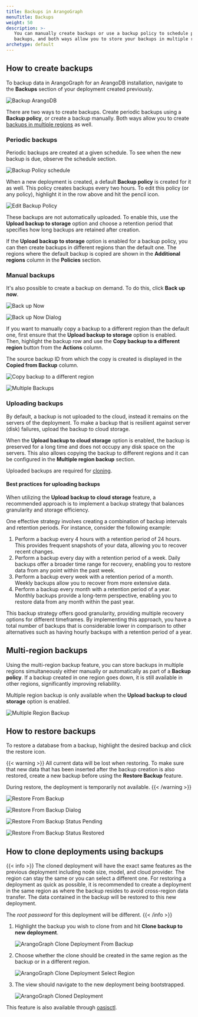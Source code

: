 ```yaml
---
title: Backups in ArangoGraph
menuTitle: Backups
weight: 50
description: >-
   You can manually create backups or use a backup policy to schedule periodic
   backups, and both ways allow you to store your backups in multiple regions simultaneously
archetype: default
---
```

## How to create backups

To backup data in ArangoGraph for an ArangoDB installation, navigate to the
**Backups** section of your deployment created previously.

![Backup ArangoDB](../../images/arangograph-backup-section.png)

There are two ways to create backups. Create periodic backups using a
**Backup policy**, or create a backup manually.
Both ways allow you to create [backups in multiple regions](#multi-region-backups)
as well.

### Periodic backups

Periodic backups are created at a given schedule. To see when the new backup is
due, observe the schedule section.

![Backup Policy schedule](../../images/arangograph-backup-policy-schedule.png)

When a new deployment is created, a default **Backup policy** is created for it
as well. This policy creates backups every two hours. To edit this policy
(or any policy), highlight it in the row above and hit the pencil icon.

![Edit Backup Policy](../../images/arangograph-edit-backup-policy.png)

These backups are not automatically uploaded. To enable this, use the
**Upload backup to storage** option and choose a retention period that
specifies how long backups are retained after creation. 

If the **Upload backup to storage** option is enabled for a backup policy,
you can then create backups in different regions than the default one.
The regions where the default backup is copied are shown in the
**Additional regions** column in the **Policies** section.

### Manual backups

It's also possible to create a backup on demand. To do this, click **Back up now**.

![Back up Now](../../images/arangograph-back-up-now.png)

![Back up Now Dialog](../../images/arangograph-back-up-now-dialog.png)

If you want to manually copy a backup to a different region than the default
one, first ensure that the **Upload backup to storage** option is enabled.
Then, highlight the backup row and use the
**Copy backup to a different region** button from the **Actions** column. 

The source backup ID from
which the copy is created is displayed in the **Copied from Backup** column.

![Copy backup to a different region](../../images/arangograph-copy-backup-different-region.png)

![Multiple Backups](../../images/arangograph-multiple-backups.png)

### Uploading backups

By default, a backup is not uploaded to the cloud, instead it remains on the
servers of the deployment. To make a backup that is resilient against server
(disk) failures, upload the backup to cloud storage. 

When the **Upload backup to cloud storage** option is enabled, the backup is
preserved for a long time and does not occupy any disk space on the servers.
This also allows copying the backup to different regions and it can be
configured in the **Multiple region backup** section.

Uploaded backups are
required for [cloning](#how-to-clone-deployments-using-backups).

#### Best practices for uploading backups

When utilizing the **Upload backup to cloud storage** feature, a recommended
approach is to implement a backup strategy that balances granularity and storage
efficiency.

One effective strategy involves creating a combination of backup intervals and
retention periods. For instance, consider the following example:

1. Perform a backup every 4 hours with a retention period of 24 hours. This
   provides frequent snapshots of your data, allowing you to recover recent
   changes.
2. Perform a backup every day with a retention period of a week. Daily backups
   offer a broader time range for recovery, enabling you to restore data from
   any point within the past week.
3. Perform a backup every week with a retention period of a month. Weekly
   backups allow you to recover from more extensive data.
4. Perform a backup every month with a retention period of a year. Monthly 
   backups provide a long-term perspective, enabling you to restore data from
   any month within the past year.

This backup strategy offers good granularity, providing multiple recovery
options for different timeframes. By implementing this approach, you have a 
total number of backups that is considerable lower in comparison to other
alternatives such as having hourly backups with a retention period of a year.

## Multi-region backups

Using the multi-region backup feature, you can store backups in multiple regions
simultaneously either manually or automatically as part of a **Backup policy**.
If a backup created in one region goes down, it is still available in other
regions, significantly improving reliability. 

Multiple region backup is only available when the
**Upload backup to cloud storage** option is enabled.

![Multiple Region Backup](../../images/arangograph-multi-region-backup.png)

## How to restore backups

To restore a database from a backup, highlight the desired backup and click the restore icon.

{{< warning >}}
All current data will be lost when restoring. To make sure that new data that
has been inserted after the backup creation is also restored, create a new 
backup before using the **Restore Backup** feature. 

During restore, the deployment is temporarily not available.
{{< /warning >}}

![Restore From Backup](../../images/arangograph-restore-from-backup.png)

![Restore From Backup Dialog](../../images/arangograph-restore-from-backup-dialog.png)

![Restore From Backup Status Pending](../../images/arangograph-restore-from-backup-status-pending.png)

![Restore From Backup Status Restored](../../images/arangograph-restore-from-backup-status-restored.png)

## How to clone deployments using backups

{{< info >}}
The cloned deployment will have the exact same features as the previous
deployment including node size, model, and cloud provider. The region
can stay the same or you can select a different one.
For restoring a deployment as quick as possible, it is recommended to create a
deployment in the same region as where the backup resides to avoid cross-region
data transfer.
The data contained in the backup will be restored to this new deployment.

The *root password* for this deployment will be different.
{{< /info >}}

1. Highlight the backup you wish to clone from and hit **Clone backup to new deployment**.

   ![ArangoGraph Clone Deployment From Backup](../../images/arangograph-clone-deployment-from-backup.png)

2. Choose whether the clone should be created in the same region as the backup or in a
   different region.

   ![ArangoGraph Clone Deployment Select Region](../../images/arangograph-clone-select-region.png) 

3. The view should navigate to the new deployment being bootstrapped.

   ![ArangoGraph Cloned Deployment](../../images/arangograph-cloned-deployment.png)

This feature is also available through [oasisctl](oasisctl/_index.md).
